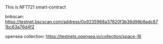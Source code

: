 This is NFT721 smart-contract

bnbscan: https://testnet.bscscan.com/address/0x9235968a37620f3b36d98b8adc871bc63a76d4f2

opensea collection: https://testnets.opensea.io/collection/space-16 
